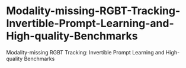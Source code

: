 # Modality-missing-RGBT-Tracking-Invertible-Prompt-Learning-and-High-quality-Benchmarks
Modality-missing RGBT Tracking: Invertible Prompt Learning and High-quality Benchmarks
